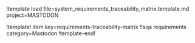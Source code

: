 !template load file=system_requirements_traceability_matrix.template.md
               project=MASTODON

!template! item key=requirements-traceability-matrix
!!sqa requirements category=Mastodon
!template-end!
